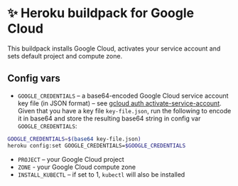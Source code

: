 # ✨ Heroku buildpack for Google Cloud
This buildpack installs Google Cloud, activates your service account and sets default project and compute zone.

## Config vars
- `GOOGLE_CREDENTIALS` – a base64-encoded Google Cloud service account key file (in JSON format) – see [gcloud auth activate-service-account](https://cloud.google.com/sdk/gcloud/reference/auth/activate-service-account). Given that you have a key file `key-file.json`, run the following to encode it in base64 and store the resulting base64 string in config var `GOOGLE_CREDENTIALS`:
```bash
GOOGLE_CREDENTIALS=$(base64 key-file.json)
heroku config:set GOOGLE_CREDENTIALS=$GOOGLE_CREDENTIALS
```
- `PROJECT` – your Google Cloud project
- `ZONE` - your Google Cloud compute zone
- `INSTALL_KUBECTL` – if set to 1, `kubectl` will also be installed